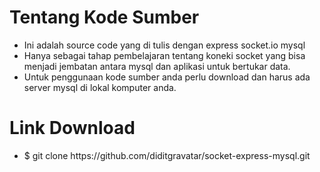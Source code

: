 # Tentang Kode Sumber
<ul>
  <li>Ini adalah source code yang di tulis dengan express socket.io mysql</li>
  <li>Hanya sebagai tahap pembelajaran tentang koneki socket yang bisa menjadi jembatan antara mysql dan aplikasi untuk bertukar data.</li>
  <li>Untuk penggunaan kode sumber anda perlu download dan harus ada server mysql di lokal komputer anda.</li>
</ul>

# Link Download
<ul>
  <li>$ git clone https://github.com/diditgravatar/socket-express-mysql.git</li>
</ul>

